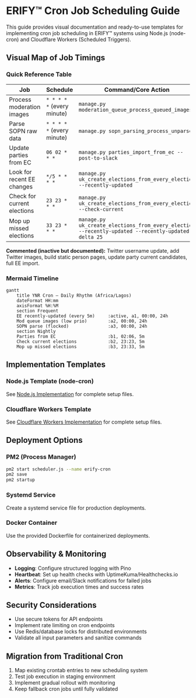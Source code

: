 # ERIFY™ Cron Job Scheduling Guide

This guide provides visual documentation and ready-to-use templates for implementing cron job scheduling in ERIFY™ systems using Node.js (node-cron) and Cloudflare Workers (Scheduled Triggers).

## Visual Map of Job Timings

### Quick Reference Table

| Job | Schedule | Command/Core Action | Notes |
|-----|----------|-------------------|-------|
| Process moderation images | `* * * * *` (every minute) | `manage.py moderation_queue_process_queued_images` | Low priority via nice/ionice |
| Parse SOPN raw data | `* * * * *` (every minute) | `manage.py sopn_parsing_process_unparsed` | Single-run guard via flock |
| Update parties from EC | `06 02 * * *` | `manage.py parties_import_from_ec --post-to-slack` | Daily 02:06 |
| Look for recent EE changes | `*/5 * * * *` | `manage.py uk_create_elections_from_every_election --recently-updated` | Every 5 minutes |
| Check for current elections | `23 23 * * *` | `manage.py uk_create_elections_from_every_election --check-current` | Nightly check |
| Mop up missed elections | `33 23 * * *` | `manage.py uk_create_elections_from_every_election --recently-updated --recently-updated-delta 25` | Nightly retry sweep |

**Commented (inactive but documented):** Twitter username update, add Twitter images, build static person pages, update party current candidates, full EE import.

### Mermaid Timeline

```mermaid
gantt
    title YNR Cron — Daily Rhythm (Africa/Lagos)
    dateFormat HH:mm
    axisFormat %H:%M
    section Frequent
    EE recently-updated (every 5m)     :active, a1, 00:00, 24h
    Mod queue images (low prio)        :a2, 00:00, 24h
    SOPN parse (flocked)               :a3, 00:00, 24h
    section Nightly
    Parties from EC                    :b1, 02:06, 5m
    Check current elections            :b2, 23:23, 5m
    Mop up missed elections            :b3, 23:33, 5m
```

## Implementation Templates

### Node.js Template (node-cron)

See [Node.js Implementation](./templates/nodejs-cron/) for complete setup files.

### Cloudflare Workers Template

See [Cloudflare Workers Implementation](./templates/cloudflare-workers/) for complete setup files.

## Deployment Options

### PM2 (Process Manager)
```bash
pm2 start scheduler.js --name erify-cron
pm2 save
pm2 startup
```

### Systemd Service
Create a systemd service file for production deployments.

### Docker Container
Use the provided Dockerfile for containerized deployments.

## Observability & Monitoring

- **Logging**: Configure structured logging with Pino
- **Heartbeat**: Set up health checks with UptimeKuma/Healthchecks.io
- **Alerts**: Configure email/Slack notifications for failed jobs
- **Metrics**: Track job execution times and success rates

## Security Considerations

- Use secure tokens for API endpoints
- Implement rate limiting on cron endpoints
- Use Redis/database locks for distributed environments
- Validate all input parameters and sanitize commands

## Migration from Traditional Cron

1. Map existing crontab entries to new scheduling system
2. Test job execution in staging environment
3. Implement gradual rollout with monitoring
4. Keep fallback cron jobs until fully validated